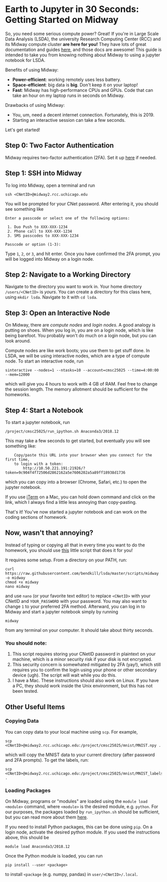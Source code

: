 # Earth to Jupyter in 30 Seconds: Getting Started on Midway

So, you need some serious compute power? Great! If you're in Large Scale Data
Analysis (LSDA), the university Research Computing Center (RCC) and its Midway
compute cluster **are here for you!** They have lots of great documentation and
guides [here](https://rcc.uchicago.edu/docs/using-midway/index.html), and those
docs are awesome! This guide is intended to take you from knowing nothing about
Midway to using a jupyter notebook for LSDA.

Benefits of using Midway:
* **Power-efficient**: working remotely uses less battery.
* **Space-efficient**: big data is **big**. Don't keep it on your laptop!
* **Fast**: Midway has high-performance CPUs and GPUs. Code that can take an hour
  on my laptop runs in seconds on Midway.
  
Drawbacks of using Midway:
* You, um, need a decent internet connection. Fortunately, this is 2019.
* Starting an interactive session can take a few seconds.

Let's get started!

## Step 0: Two Factor Authentication

Midway requires two-factor authentication (2FA). Set it up
[here](https://cnet.uchicago.edu/2FA/index.htm) if needed.

## Step 1: SSH into Midway

To log into Midway, open a terminal and run
```
ssh <CNetID>@midway2.rcc.uchicago.edu
```

You will be prompted for your CNet password. After entering it, you should see
something like
```
Enter a passcode or select one of the following options:

 1. Duo Push to XXX-XXX-1234
 2. Phone call to XXX-XXX-1234
 3. SMS passcodes to XXX-XXX-1234

Passcode or option (1-3):
```

Type `1`, `2`, or `3`, and hit enter. Once you have confirmed the 2FA prompt,
you will be logged into Midway on a login node.

## Step 2: Navigate to a Working Directory

Navigate to the directory you want to work in. Your home directory
`/users/<CNetID>` is *yours*. You can create a directory for this class here,
using `mkdir lsda`. Navigate to it with `cd lsda`.

## Step 3: Open an Interactive Node

On Midway, there are *compute nodes* and *login nodes*. A good analogy is
putting on shoes. When you log in, you are on a login node, which is like being
barefoot. You probably won't do much on a login node, but you can look around.

Compute nodes are like work boots; you use them to get stuff done. In LSDA, we
will be using interactive nodes, which are a type of compute node. To start an
interactive node, run
```
sinteractive --nodes=1 --ntasks=10 --account=cmsc25025 --time=4:00:00 --mem=12000
```
which will give you 4 hours to work with 4 GB of RAM. Feel free to change the
session length. The memory allotment should be sufficient for the homeworks.

## Step 4: Start a Notebook

To start a jupyter notebook, run
```
/project/cmsc25025/run_ipython.sh Anaconda3/2018.12
```

This may take a few seconds to get started, but eventually you will see
something like:
```
    Copy/paste this URL into your browser when you connect for the first time,
    to login with a token:
        http://10.50.221.191:21926/?token=9c904f4f72506d2862162a5e7606202a5a89ff18938d1736
```
which you can copy into a browser (Chrome, Safari, etc.) to open the jupyter
notebook. 

If you use [iTerm](https://www.iterm2.com/) on a Mac, you can hold down command
and click on the link, which I always find a little less annoying than
copy-pasting.

That's it! You've now started a jupyter notebook and can work on the coding
sections of homework.

## Now, wasn't that annoying?

Instead of typing or copying all that in every time you want to do the homework,
you should use
[this](https://github.com/bendkill/lsda/blob/master/scripts/midway) little
script that does it for you!

It requires some setup. From a directory on your PATH, run:
```
curl https://raw.githubusercontent.com/bendkill/lsda/master/scripts/midway -o midway
chmod +x midway
nano midway
```
and use `nano` (or your favorite text editor) to replace
`<CNetID>` with your CNetID and `YOUR_PASSWORD` with your password. You may also
want to change `1` to your preferred 2FA method. Afterward, you can log in to
Midway and start a jupyter notebook simply by running
```
midway
```
from any terminal on your computer. It should take about thirty seconds.

### You should note:

1. This script requires storing your CNetID password in plaintext on your
   machine, which is a minor security risk if your disk is not encrypted.
2. This security concern is somewhated mitigated by 2FA (yay!), which still
   requires you to confirm the login using your phone or other secondary device
   (ugh). The script will wait while you do this.
3. I have a Mac. These instructions should also work on Linux. If you have a PC,
   they should work inside the Unix environment, but this has not been tested.

## Other Useful Items

### Copying Data

You can copy data to your local machine using `scp`. For example, 
```
scp <CNetID>@midway2.rcc.uchicago.edu:/project/cmsc25025/mnist/MNIST.npy .
```
which will copy the MNIST data to your current directory (after password and 2FA
prompts). To get the labels, run:
```
scp <CNetID>@midway2.rcc.uchicago.edu:/project/cmsc25025/mnist/MNIST_labels.npy .
```

### Loading Packages

On Midway, programs or "modules" are loaded using the `module load <module>`
command, where `<module>` is the desired module, e.g. `python`. For our
purposes, the packages loaded by `run_ipython.sh` should be sufficient, but you
can read more about them
[here](https://rcc.uchicago.edu/documentation/_build/html/tutorials/intro-to-software-modules/index.html).

If you need to install Python packages, this can be done using `pip`. On a login
node, activate the desired python module. If you used the instructions
above, this should be
```
module load Anaconda3/2018.12
```

Once the Python module is loaded, you can run
```
pip install --user <package>
```
to install `<package` (e.g. numpy, pandas) in `user/<CNetID>/.local`.

